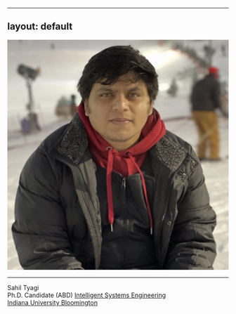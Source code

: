 
---
layout: default
---

<img class="profile-picture" src="sahil_pic.jpg" />
<hr />

Sahil Tyagi  
Ph.D. Candidate (ABD)
[Intelligent Systems Engineering](https://engineering.indiana.edu/index.html)  
[Indiana University Bloomington](https://www.iu.edu/index.html)